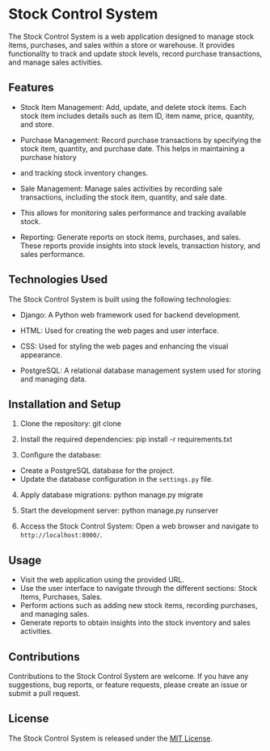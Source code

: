 # Stock Control System

The Stock Control System is a web application designed to manage stock items, purchases, and sales within a store or warehouse. 
It provides functionality to track and update stock levels, record purchase transactions, and manage sales activities.

## Features

- Stock Item Management: Add, update, and delete stock items. Each stock item includes details such as item ID, item name, price, quantity, and store.

- Purchase Management: Record purchase transactions by specifying the stock item, quantity, and purchase date. This helps in maintaining a purchase history 
- and tracking stock inventory changes.

- Sale Management: Manage sales activities by recording sale transactions, including the stock item, quantity, and sale date. 
- This allows for monitoring sales performance and tracking available stock.

- Reporting: Generate reports on stock items, purchases, and sales. These reports provide insights into stock levels, transaction history, and sales performance.

## Technologies Used

The Stock Control System is built using the following technologies:

- Django: A Python web framework used for backend development.

- HTML: Used for creating the web pages and user interface.

- CSS: Used for styling the web pages and enhancing the visual appearance.

- PostgreSQL: A relational database management system used for storing and managing data.

## Installation and Setup

1. Clone the repository:
git clone <repository-url>

2. Install the required dependencies:
pip install -r requirements.txt

3. Configure the database:
- Create a PostgreSQL database for the project.
- Update the database configuration in the `settings.py` file.

4. Apply database migrations:
python manage.py migrate

5. Start the development server:
python manage.py runserver

6. Access the Stock Control System:
Open a web browser and navigate to `http://localhost:8000/`.

## Usage

- Visit the web application using the provided URL.
- Use the user interface to navigate through the different sections: Stock Items, Purchases, Sales.
- Perform actions such as adding new stock items, recording purchases, and managing sales.
- Generate reports to obtain insights into the stock inventory and sales activities.

## Contributions

Contributions to the Stock Control System are welcome. If you have any suggestions, bug reports, or feature requests, 
  please create an issue or submit a pull request.

## License

The Stock Control System is released under the [MIT License](LICENSE).
